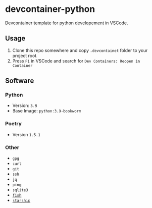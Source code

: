 # devcontainer-python

Devcontainer template for python developement in VSCode.

## Usage

1. Clone this repo somewhere and copy `.devcontainet` folder to your project root.
2. Press `F1` in VSCode and search for `Dev Containers: Reopen in Container`

## Software

### Python

* Version: `3.9`
* Base Image: `python:3.9-bookworm`

### Poetry

* Version `1.5.1`

### Other

* `gpg`
* `curl`
* `git`
* `ssh`
* `jq`
* `ping`
* `sqlite3`
* [`fish`](https://fishshell.com/)
* [`starship`](https://starship.rs/)
